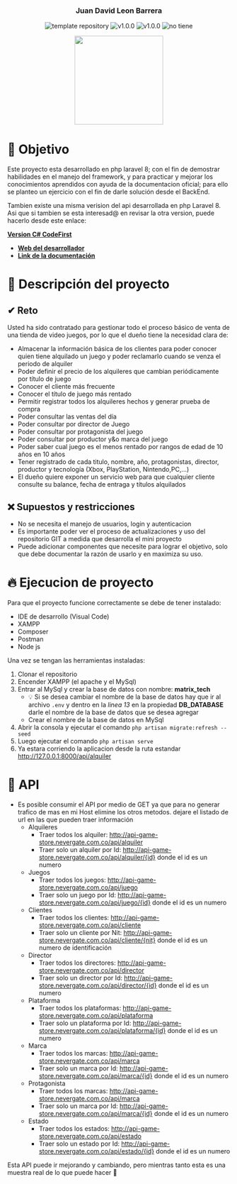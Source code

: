 <p align="center">
    <h3 align="center">Juan David Leon Barrera</h3>
	<p align="center">
		<img src="https://img.shields.io/badge/Laravel-FF2D20?logo=laravel&logoColor=white" alt="template repository">
        <img src="https://img.shields.io/static/v1?label=proyecto&message=Api Rest&color=white" alt="v1.0.0">
		<img src="https://img.shields.io/static/v1?label=version&message=1.0.0&color=blue" alt="v1.0.0">
		<img src="https://img.shields.io/static/v1?label=licencia&message=no%20tiene&color=green" alt="no tiene">
	</p>
    <p align="center">
        <a href="https://nevergate.com.co/"><img src="https://nevergate.com.co/otros/portafolio/images/logo.png" width="200"></a>
    </p>
</p>

# 🚩 Objetivo

Este proyecto esta desarrollado en php laravel 8; con el fin de demostrar habilidades en el manejo del framework, y para practicar y mejorar los conocimientos aprendidos con ayuda de la documentacion oficial; para ello se planteo un ejercicio con el fin de darle solución desde el BackEnd.

Tambien existe una misma verision del api desarrollada en php Laravel 8. Asi que si tambien se esta interesad@ en revisar la otra version, puede hacerlo desde este enlace:

**[Version C# CodeFirst](https://github.com/Wilmilcard/GameStore.API)**

- **[Web del desarrollador](https://nevergate.com.co/)**
- **[Link de la documentación](https://manuais.iessanclemente.net/index.php/LARAVEL_Framework_-_Tutorial_01_-_Creaci%C3%B3n_de_API_RESTful_(actualizado))**

# 📄 Descripción del proyecto

## ✔ Reto

Usted ha sido contratado para gestionar todo el proceso básico de venta de una tienda de video juegos, por lo que el dueño tiene la necesidad clara de:
- Almacenar la información básica de los clientes para poder conocer quien tiene alquilado un juego y poder reclamarlo cuando se venza el periodo de alquiler
- Poder definir el precio de los alquileres que cambian periódicamente por título de juego
- Conocer el cliente más frecuente
- Conocer el título de juego más rentado
- Permitir registrar todos los alquileres hechos y generar prueba de compra
- Poder consultar las ventas del día
- Poder consultar por director de Juego
- Poder consultar por protagonista del juego
- Poder consultar por productor y&o marca del juego
- Poder saber cual juego es el menos rentado por rangos de edad de 10 años en 10 años
- Tener registrado de cada titulo, nombre, año, protagonistas, director, productor y tecnología (Xbox, PlayStation, Nintendo,PC,…)
- El dueño quiere exponer un servicio web para que cualquier cliente consulte su balance, fecha de entraga  y títulos alquilados

## ❌ Supuestos y restricciones

- No se necesita el manejo de usuarios, login y autenticacion
- Es importante poder ver el proceso de actualizaciones y uso del repositorio GIT a medida que desarrolla el mini proyecto
- Puede adicionar componentes que necesite para lograr el objetivo, solo que debe documentar la razón de usarlo y en maximiza su uso.

# 🔥 Ejecucion de proyecto

Para que el proyecto funcione correctamente se debe de tener instalado:

- IDE de desarrollo (Visual Code)
- XAMPP
- Composer
- Postman
- Node js

Una vez se tengan las herramientas instaladas:

1. Clonar el repositorio
2. Encender XAMPP (el apache y el MySql)
3. Entrar al MySql y crear la base de datos con nombre: **matrix_tech**
    - 💡 Si se desea cambiar el nombre de la base de datos hay que ir al archivo `.env` y dentro en la *linea 13* en la propiedad **DB_DATABASE** darle el nombre de la base de datos que se desea agregar
    - Crear el nombre de la base de datos en MySql
4. Abrir la consola y ejecutar el comando `php artisan migrate:refresh --seed`
5. Luego ejecutar el comando `php artisan serve`
6. Ya estara corriendo la aplicacion desde la ruta estandar http://127.0.0.1:8000/api/alquiler

# 🧪 API

- Es posible consumir el API por medio de GET ya que para no generar trafico de mas en mi Host elimine los otros metodos. dejare el listado de url en las que pueden traer información
    - Alquileres
        - Traer todos los alquiler: http://api-game-store.nevergate.com.co/api/alquiler
        - Traer solo un alquiler por Id: http://api-game-store.nevergate.com.co/api/alquiler/{id} donde el id es un numero
    - Juegos
        - Traer todos los juegos: http://api-game-store.nevergate.com.co/api/juego
        - Traer solo un juego por Id: http://api-game-store.nevergate.com.co/api/juego/{id} donde el id es un numero
    - Clientes
        - Traer todos los clientes: http://api-game-store.nevergate.com.co/api/cliente
        - Traer solo un cliente por Nit: http://api-game-store.nevergate.com.co/api/cliente/{nit} donde el id es un numero de identificación
    - Director
        - Traer todos los directores: http://api-game-store.nevergate.com.co/api/director
        - Traer solo un director por Id: http://api-game-store.nevergate.com.co/api/director/{id} donde el id es un numero
    - Plataforma
        - Traer todos los plataformas: http://api-game-store.nevergate.com.co/api/plataforma
        - Traer solo un plataforma por Id: http://api-game-store.nevergate.com.co/api/plataforma/{id} donde el id es un numero
    - Marca
        - Traer todos los marcas: http://api-game-store.nevergate.com.co/api/marca
        - Traer solo un marca por Id: http://api-game-store.nevergate.com.co/api/marca/{id} donde el id es un numero
    - Protagonista
        - Traer todos los marcas: http://api-game-store.nevergate.com.co/api/marca
        - Traer solo un marca por Id: http://api-game-store.nevergate.com.co/api/marca/{id} donde el id es un numero
    - Estado
        - Traer todos los estados: http://api-game-store.nevergate.com.co/api/estado
        - Traer solo un estado por Id: http://api-game-store.nevergate.com.co/api/estado/{id} donde el id es un numero
    
Esta API puede ir mejorando y cambiando, pero mientras tanto esta es una muestra real de lo que puede hacer 🛴
    
